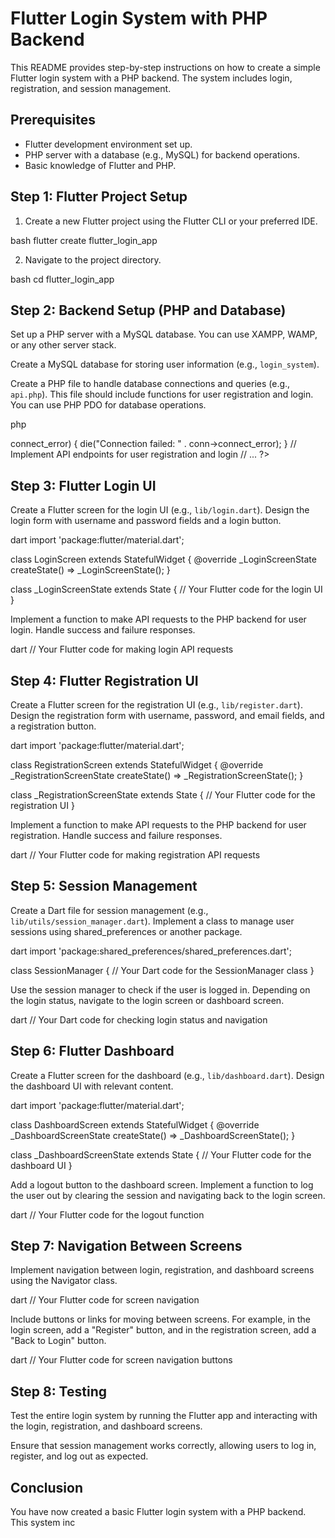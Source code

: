 # Flutter Login System with PHP Backend

This README provides step-by-step instructions on how to create a simple Flutter login system with a PHP backend. The system includes login, registration, and session management.

## Prerequisites

- Flutter development environment set up.
- PHP server with a database (e.g., MySQL) for backend operations.
- Basic knowledge of Flutter and PHP.

## Step 1: Flutter Project Setup

1. Create a new Flutter project using the Flutter CLI or your preferred IDE.

bash flutter create flutter_login_app


2. Navigate to the project directory.

bash cd flutter_login_app


## Step 2: Backend Setup (PHP and Database)

Set up a PHP server with a MySQL database. You can use XAMPP, WAMP, or any other server stack.

Create a MySQL database for storing user information (e.g., `login_system`).

Create a PHP file to handle database connections and queries (e.g., `api.php`). This file should include functions for user registration and login. You can use PHP PDO for database operations.

php

<?php // Sample PHP code for handling database connections and user registration/login
// Define database credentials 
�
�
�
�
�
�
�
�
�
�
=
"
�
�
�
�
�
ℎ
�
�
�
"
;
username = "your_username"; 
�
�
�
�
�
�
�
�
=
"
�
�
�
�
�
�
�
�
�
�
�
�
"
;
database = "login_system";

// Create a connection 
�
�
�
�
=
�
�
�
�
�
�
�
�
�
(
servername, 
�
�
�
�
�
�
�
�
,
password, $database);

// Check connection if (conn->connect_error) { die("Connection failed: " . conn->connect_error); }

// Implement API endpoints for user registration and login // ...

?>


## Step 3: Flutter Login UI

Create a Flutter screen for the login UI (e.g., `lib/login.dart`). Design the login form with username and password fields and a login button.

dart import 'package:flutter/material.dart';

class LoginScreen extends StatefulWidget { @override _LoginScreenState createState() => _LoginScreenState(); }

class _LoginScreenState extends State<LoginScreen> { // Your Flutter code for the login UI }


Implement a function to make API requests to the PHP backend for user login. Handle success and failure responses.

dart // Your Flutter code for making login API requests


## Step 4: Flutter Registration UI

Create a Flutter screen for the registration UI (e.g., `lib/register.dart`). Design the registration form with username, password, and email fields, and a registration button.

dart import 'package:flutter/material.dart';

class RegistrationScreen extends StatefulWidget { @override _RegistrationScreenState createState() => _RegistrationScreenState(); }

class _RegistrationScreenState extends State<RegistrationScreen> { // Your Flutter code for the registration UI }


Implement a function to make API requests to the PHP backend for user registration. Handle success and failure responses.

dart // Your Flutter code for making registration API requests


## Step 5: Session Management

Create a Dart file for session management (e.g., `lib/utils/session_manager.dart`). Implement a class to manage user sessions using shared_preferences or another package.

dart import 'package:shared_preferences/shared_preferences.dart';

class SessionManager { // Your Dart code for the SessionManager class }


Use the session manager to check if the user is logged in. Depending on the login status, navigate to the login screen or dashboard screen.

dart // Your Dart code for checking login status and navigation


## Step 6: Flutter Dashboard

Create a Flutter screen for the dashboard (e.g., `lib/dashboard.dart`). Design the dashboard UI with relevant content.

dart import 'package:flutter/material.dart';

class DashboardScreen extends StatefulWidget { @override _DashboardScreenState createState() => _DashboardScreenState(); }

class _DashboardScreenState extends State<DashboardScreen> { // Your Flutter code for the dashboard UI }


Add a logout button to the dashboard screen. Implement a function to log the user out by clearing the session and navigating back to the login screen.

dart // Your Flutter code for the logout function


## Step 7: Navigation Between Screens

Implement navigation between login, registration, and dashboard screens using the Navigator class.

dart // Your Flutter code for screen navigation


Include buttons or links for moving between screens. For example, in the login screen, add a "Register" button, and in the registration screen, add a "Back to Login" button.

dart // Your Flutter code for screen navigation buttons


## Step 8: Testing

Test the entire login system by running the Flutter app and interacting with the login, registration, and dashboard screens.

Ensure that session management works correctly, allowing users to log in, register, and log out as expected.

## Conclusion

You have now created a basic Flutter login system with a PHP backend. This system inc

